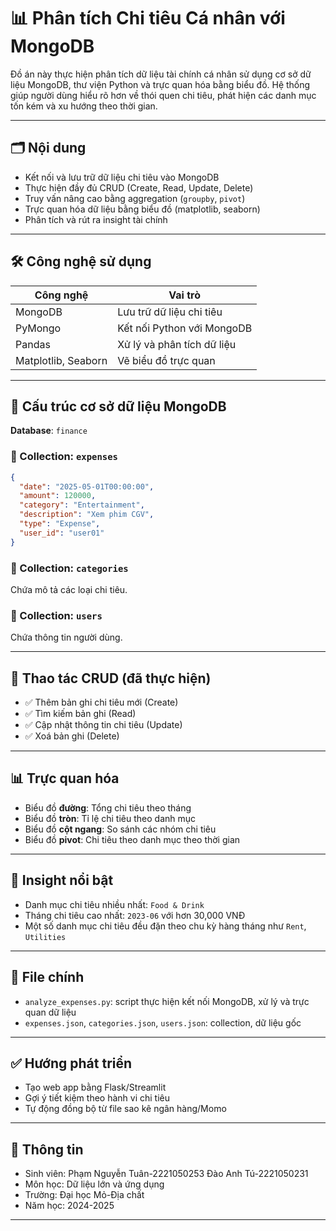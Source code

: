
# 📊 Phân tích Chi tiêu Cá nhân với MongoDB

Đồ án này thực hiện phân tích dữ liệu tài chính cá nhân sử dụng cơ sở dữ liệu MongoDB, thư viện Python và trực quan hóa bằng biểu đồ. Hệ thống giúp người dùng hiểu rõ hơn về thói quen chi tiêu, phát hiện các danh mục tốn kém và xu hướng theo thời gian.

---

## 🗂️ Nội dung

- Kết nối và lưu trữ dữ liệu chi tiêu vào MongoDB
- Thực hiện đầy đủ CRUD (Create, Read, Update, Delete)
- Truy vấn nâng cao bằng aggregation (`groupby`, `pivot`)
- Trực quan hóa dữ liệu bằng biểu đồ (matplotlib, seaborn)
- Phân tích và rút ra insight tài chính

---

## 🛠️ Công nghệ sử dụng

| Công nghệ | Vai trò |
|----------|---------|
| MongoDB  | Lưu trữ dữ liệu chi tiêu |
| PyMongo  | Kết nối Python với MongoDB |
| Pandas   | Xử lý và phân tích dữ liệu |
| Matplotlib, Seaborn | Vẽ biểu đồ trực quan |

---

## 🧾 Cấu trúc cơ sở dữ liệu MongoDB

**Database**: `finance`

### 📁 Collection: `expenses`
```json
{
  "date": "2025-05-01T00:00:00",
  "amount": 120000,
  "category": "Entertainment",
  "description": "Xem phim CGV",
  "type": "Expense",
  "user_id": "user01"
}
```

### 📁 Collection: `categories`
Chứa mô tả các loại chi tiêu.

### 📁 Collection: `users`
Chứa thông tin người dùng.

---

## 🔄 Thao tác CRUD (đã thực hiện)

- ✅ Thêm bản ghi chi tiêu mới (Create)
- ✅ Tìm kiếm bản ghi (Read)
- ✅ Cập nhật thông tin chi tiêu (Update)
- ✅ Xoá bản ghi (Delete)

---

## 📊 Trực quan hóa

- Biểu đồ **đường**: Tổng chi tiêu theo tháng
- Biểu đồ **tròn**: Tỉ lệ chi tiêu theo danh mục
- Biểu đồ **cột ngang**: So sánh các nhóm chi tiêu
- Biểu đồ **pivot**: Chi tiêu theo danh mục theo thời gian

---

## 🎯 Insight nổi bật

- Danh mục chi tiêu nhiều nhất: `Food & Drink`
- Tháng chi tiêu cao nhất: `2023-06` với hơn 30,000 VNĐ
- Một số danh mục chi tiêu đều đặn theo chu kỳ hàng tháng như `Rent`, `Utilities`

---

## 📁 File chính

- `analyze_expenses.py`: script thực hiện kết nối MongoDB, xử lý và trực quan dữ liệu
- `expenses.json`, `categories.json`, `users.json`: collection, dữ liệu gốc

---

## ✅ Hướng phát triển

- Tạo web app bằng Flask/Streamlit
- Gợi ý tiết kiệm theo hành vi chi tiêu
- Tự động đồng bộ từ file sao kê ngân hàng/Momo

---

## 👤 Thông tin

- Sinh viên: Phạm Nguyễn Tuân-2221050253
             Đào Anh Tú-2221050231
- Môn học: Dữ liệu lớn và ứng dụng 
- Trường: Đại học Mỏ-Địa chất
- Năm học: 2024-2025

---
